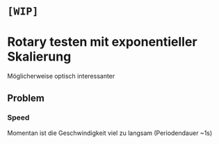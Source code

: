 # `[WIP]`
# Rotary testen mit exponentieller Skalierung

Möglicherweise optisch interessanter


## Problem
### Speed
Momentan ist die Geschwindigkeit viel zu langsam (Periodendauer ~1s)

